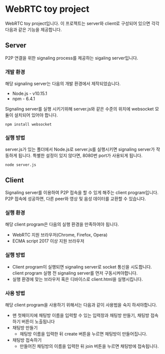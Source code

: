 WebRTC toy project
=============

WebRTC toy project입니다.
이 프로젝트는 server와 client로 구성되어 있으면 각각 다음과 같은 기능을 제공합니다.

Server
-------------

P2P 연결을 위한 signaling process를 제공하는 sigaling server입니다.

### 개발 환경
해당 signaling server는 다음의 개발 환경에서 제작되었습니다.
  - Node.js - v10.15.1
  - npm - 6.4.1

Signaling server를 실행 시키기위해 server.js와 같은 수준의 위치에 websocket 모듈이 설치되어 있어야 합니다.
<pre><code>npm install websocket</code></pre>

### 실행 방법
server.js가 있는 폴더에서 Node.js로 server.js를 실행시키면 signaling server가 작동하게 됩니다.
특별한 설정이 있지 않다면, 8080번 port가 사용되게 됩니다.

<pre><code>node server.js</code></pre>

Client
-------------

Signaling server를 이용하여 P2P 접속을 할 수 있게 해주는 client program입니다. P2P 접속에 성공하면,
다른 peer와 영상 및 음성 데이터를 교환할 수 있습니다.

### 실행 환경
해당 client program은 다음의 실행 환경을 만족하여야 됩니다.
  - WebRTC 지원 브라우저(Chrome, Firefox, Opera)
  - ECMA script 2017 이상 지원 브라우저

### 실행 방법
* Client program이 실행되면 signaling server로 socket 통신을 시도합니다. client program 실행 전 signaling server를 먼저 구동시켜야합니다.
* 실행 환경에 맞는 브라우저 혹은 디바이스로 client.html을 실행시킵니다.

### 사용 방법
해당 client program을 사용하기 위해서는 다음과 같이 사용법을 숙지 하셔야합니다.
* 맨 첫페이지에 채팅방 이름을 입력할 수 있는 입력창과 채팅방 만들기, 채팅방 접속하기 버튼이 노출됩니다
* 채팅방 만들기
    - 채팅방 이름을 입력한 뒤 create 버튼을 누르면 채팅방이 만들어집니다.
* 채팅방 접속하기
    - 만들어진 채팅방의 이름을 입력한 뒤 join 버튼을 누르면 채팅방에 접속됩니다.
